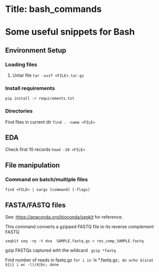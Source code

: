 # Title: bash_commands

# Some useful snippets for Bash

## Environment Setup
### Loading files
1. Untar file
  `tar -xvzf <FILE>.tar.gz`

### Install requirements
  `pip install -r requirements.txt`

### Directories
  Find files in current dir
  `find . -name <FILE>`

## EDA
  Check first 10 records
  `head -10 <FILE>`

## File manipulation
### Command on batch/multiple files
  `find <FILE> | xargs [command] [-flags]`

## FASTA/FASTQ files
  See: https://anaconda.org/bioconda/seqkit for reference.
  
  This command converts a gzipped FASTQ file to its reverse complement FASTQ
  
  `
  seqkit seq -rp -t dna  SAMPLE.fastq.gz > rev_comp_SAMPLE.fastq  
  `
  
  gzip FASTQs captured with the wildcard
  ` gzip *fastq`
  
  Find number of reads in fastq.gz
  `for i in `ls *.fastq.gz`; do echo $(zcat ${i} | wc -l)/4|bc; done`



